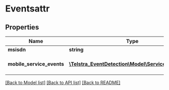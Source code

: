 # Eventsattr

## Properties
Name | Type | Description | Notes
------------ | ------------- | ------------- | -------------
**msisdn** | **string** | MSISDN | 
**mobile_service_events** | [**\Telstra_EventDetection\Model\ServiceEventsAttr[]**](ServiceEventsAttr.md) | Array of mobile events | 

[[Back to Model list]](../README.md#documentation-for-models) [[Back to API list]](../README.md#documentation-for-api-endpoints) [[Back to README]](../README.md)


